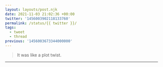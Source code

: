 ```yaml
---
layout: layouts/post.njk
date: 2021-11-03 21:02:36 +00:00
twitter: '1456003902118133760'
permalink: /status/{{ twitter }}/
tags: 
  - tweet
  - thread
previous: '1456003673344000000'
---
```


> It was like a plot twist.

---
